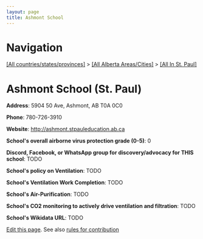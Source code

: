 ```yaml
---
layout: page
title: Ashmont School
---
```

# Navigation

[[All countries/states/provinces]](../../..) > [[All Alberta Areas/Cities]](../..) > [[All In St. Paul]](..)

# Ashmont School (St. Paul)

**Address**: 5904 50 Ave, Ashmont, AB T0A 0C0

**Phone**: 780-726-3910

**Website**: <http://ashmont.stpauleducation.ab.ca>

**School's overall airborne virus protection grade (0-5)**: 0

**Discord, Facebook, or WhatsApp group for discovery/advocacy for THIS school**: TODO

**School's policy on Ventilation**: TODO

**School's Ventilation Work Completion**: TODO

**School's Air-Purification**: TODO

**School's CO2 monitoring to actively drive ventilation and filtration**: TODO

**School's Wikidata URL**: TODO


[Edit this page](https://github.com/ventilate-schools/AB/edit/main/./St._Paul/Ashmont_School.md). See also [rules for contribution](../../../contribution-rules/)